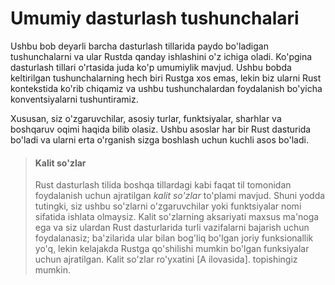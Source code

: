 # Umumiy dasturlash tushunchalari

Ushbu bob deyarli barcha dasturlash tillarida paydo bo'ladigan tushunchalarni va ular Rustda qanday ishlashini o'z ichiga oladi. Ko'pgina dasturlash tillari o'rtasida juda ko'p umumiylik mavjud. Ushbu bobda keltirilgan tushunchalarning hech biri Rustga xos emas, lekin biz ularni Rust kontekstida ko'rib chiqamiz va ushbu tushunchalardan foydalanish bo'yicha konventsiyalarni tushuntiramiz.

Xususan, siz o'zgaruvchilar, asosiy turlar, funktsiyalar, sharhlar va boshqaruv oqimi haqida bilib olasiz. Ushbu asoslar har bir Rust dasturida bo'ladi va ularni erta o'rganish sizga boshlash uchun kuchli asos bo'ladi.

> #### Kalit so'zlar
>
> Rust dasturlash tilida boshqa tillardagi kabi faqat til tomonidan foydalanish uchun ajratilgan
> *kalit so'zlar* to'plami mavjud. Shuni yodda tutingki, siz ushbu so'zlarni 
> o'zgaruvchilar yoki funktsiyalar nomi sifatida ishlata olmaysiz. Kalit so'zlarning aksariyati
> maxsus ma'noga ega va siz ulardan Rust dasturlarida turli vazifalarni bajarish
> uchun foydalanasiz; ba'zilarida ular bilan bog'liq bo'lgan joriy funksionallik
> yo'q, lekin kelajakda Rustga qo'shilishi mumkin bo'lgan funksiyalar uchun ajratilgan.
> Kalit so'zlar ro'yxatini [A ilovasida]<!-- ignore -->. topishingiz mumkin.

[appendix_a]: appendix-01-keywords.md
